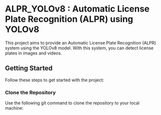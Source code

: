 # ALPR_YOLOv8 : Automatic License Plate Recognition (ALPR) using YOLOv8

This project aims to provide an Automatic License Plate Recognition (ALPR) system using the YOLOv8 model. With this system, you can detect license plates in images and videos.

## Getting Started

Follow these steps to get started with the project:

### Clone the Repository

Use the following git command to clone the repository to your local machine:

